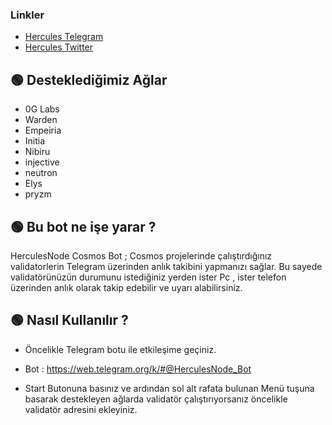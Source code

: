 ### Linkler
 * [Hercules Telegram](https://t.me/HerculesNode)
 * [Hercules Twitter](https://twitter.com/Herculesnode)


## 🟢 Desteklediğimiz Ağlar

- 0G Labs
- Warden
- Empeiria
- Initia
- Nibiru
- injective
- neutron
- Elys
- pryzm

## 🟢 Bu bot ne işe yarar ?

HerculesNode Cosmos Bot ; Cosmos projelerinde çalıştırdığınız validatorlerin Telegram üzerinden anlık takibini yapmanızı sağlar. Bu sayede validatörünüzün durumunu istediğiniz yerden ister Pc , ister telefon üzerinden anlık olarak takip edebilir ve uyarı alabilirsiniz.

## 🟢 Nasıl Kullanılır ?

- Öncelikle Telegram botu ile etkileşime geçiniz.
- Bot : https://web.telegram.org/k/#@HerculesNode_Bot

- Start Butonuna basınız ve ardından sol alt rafata bulunan Menü tuşuna basarak destekleyen ağlarda validatör çalıştırıyorsanız öncelikle validatör adresini ekleyiniz. 


